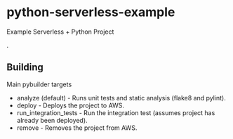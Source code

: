# python-serverless-example

Example Serverless + Python Project

.
## Building
Main pybuilder targets

* analyze (default) - Runs unit tests and static analysis (flake8 and pylint).
* deploy - Deploys the project to AWS.
* run_integration_tests - Run the integration test (assumes project has already been deployed).
* remove - Removes the project from AWS.
